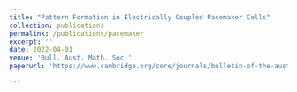 ```yaml
---
title: "Pattern Formation in Electrically Coupled Pacemaker Cells"
collection: publications
permalink: /publications/pacemaker
excerpt: ''
date: 2022-04-01
venue: 'Bull. Aust. Math. Soc.'
paperurl: 'https://www.cambridge.org/core/journals/bulletin-of-the-australian-mathematical-society/article/pattern-formation-in-electrically-coupled-pacemaker-cells/6C7A0E0EA586DF988AC92FD1C4299724'

---
```

